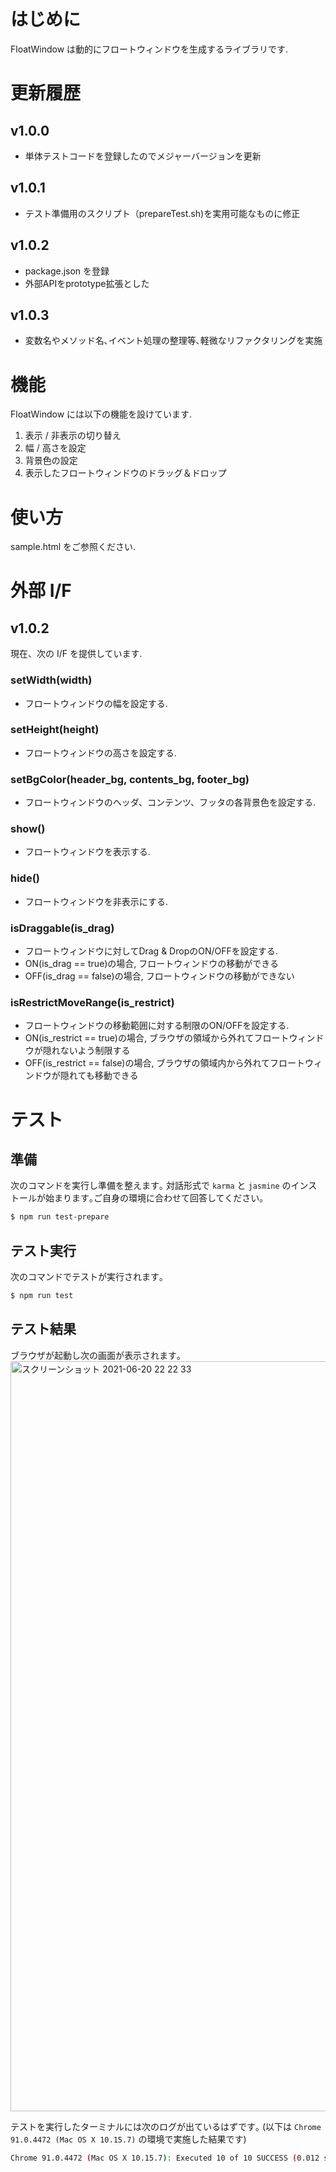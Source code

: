 # はじめに
FloatWindow は動的にフロートウィンドウを生成するライブラリです.

# 更新履歴
## v1.0.0
* 単体テストコードを登録したのでメジャーバージョンを更新

## v1.0.1
* テスト準備用のスクリプト（prepareTest.sh)を実用可能なものに修正

## v1.0.2
* package.json を登録
* 外部APIをprototype拡張とした

## v1.0.3
* 変数名やメソッド名､イベント処理の整理等､軽微なリファクタリングを実施

# 機能
FloatWindow には以下の機能を設けています.

1. 表示 / 非表示の切り替え
2. 幅 / 高さを設定
3. 背景色の設定
4. 表示したフロートウィンドウのドラッグ＆ドロップ

# 使い方
sample.html をご参照ください.

# 外部 I/F
## v1.0.2
現在、次の I/F を提供しています.

### setWidth(width)
* フロートウィンドウの幅を設定する.

### setHeight(height)
* フロートウィンドウの高さを設定する.

### setBgColor(header_bg, contents_bg, footer_bg)
* フロートウィンドウのヘッダ、コンテンツ、フッタの各背景色を設定する.

### show()
* フロートウィンドウを表示する.

### hide()
* フロートウィンドウを非表示にする.

### isDraggable(is_drag)
* フロートウィンドウに対してDrag & DropのON/OFFを設定する.
 * ON(is_drag == true)の場合, フロートウィンドウの移動ができる
 * OFF(is_drag == false)の場合, フロートウィンドウの移動ができない

### isRestrictMoveRange(is_restrict)
* フロートウィンドウの移動範囲に対する制限のON/OFFを設定する.
 * ON(is_restrict == true)の場合, ブラウザの領域から外れてフロートウィンドウが隠れないよう制限する
 * OFF(is_restrict == false)の場合, ブラウザの領域内から外れてフロートウィンドウが隠れても移動できる

# テスト
## 準備
次のコマンドを実行し準備を整えます｡
対話形式で `karma` と `jasmine` のインストールが始まります｡ご自身の環境に合わせて回答してください｡

```bash
$ npm run test-prepare
```

## テスト実行
次のコマンドでテストが実行されます｡

```bash
$ npm run test
```

## テスト結果
ブラウザが起動し次の画面が表示されます｡
<img width="1200" alt="スクリーンショット 2021-06-20 22 22 33" src="https://user-images.githubusercontent.com/3907225/122675965-d899be80-d216-11eb-85d1-4033a21cddf8.png">

テストを実行したターミナルには次のログが出ているはずです｡
(以下は `Chrome 91.0.4472 (Mac OS X 10.15.7)` の環境で実施した結果です)

```bash
Chrome 91.0.4472 (Mac OS X 10.15.7): Executed 10 of 10 SUCCESS (0.012 secs / 0.016 secs)
```


